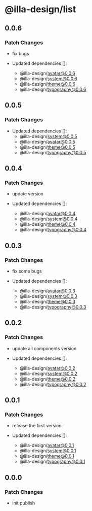 # @illa-design/list

## 0.0.6

### Patch Changes

- fix bugs

- Updated dependencies []:
  - @illa-design/avatar@0.0.6
  - @illa-design/system@0.0.6
  - @illa-design/theme@0.0.6
  - @illa-design/typography@0.0.6

## 0.0.5

### Patch Changes

- Updated dependencies []:
  - @illa-design/system@0.0.5
  - @illa-design/avatar@0.0.5
  - @illa-design/theme@0.0.5
  - @illa-design/typography@0.0.5

## 0.0.4

### Patch Changes

- update version

- Updated dependencies []:
  - @illa-design/avatar@0.0.4
  - @illa-design/system@0.0.4
  - @illa-design/theme@0.0.4
  - @illa-design/typography@0.0.4

## 0.0.3

### Patch Changes

- fix some bugs

- Updated dependencies []:
  - @illa-design/avatar@0.0.3
  - @illa-design/system@0.0.3
  - @illa-design/theme@0.0.3
  - @illa-design/typography@0.0.3

## 0.0.2

### Patch Changes

- update all components version

- Updated dependencies []:
  - @illa-design/avatar@0.0.2
  - @illa-design/system@0.0.2
  - @illa-design/theme@0.0.2
  - @illa-design/typography@0.0.2

## 0.0.1

### Patch Changes

- release the first version

- Updated dependencies []:
  - @illa-design/avatar@0.0.1
  - @illa-design/system@0.0.1
  - @illa-design/theme@0.0.1
  - @illa-design/typography@0.0.1

## 0.0.0

### Patch Changes

- init publish
